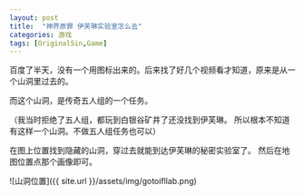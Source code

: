 ```yaml
---
layout: post
title:  "神界原罪 伊芙琳实验室怎么去"
categories: 游戏
tags: [OriginalSin,Game]
---
```



百度了半天，没有一个用图标出来的。后来找了好几个视频看才知道，原来是从一个山洞里过去的。

而这个山洞，是传奇五人组的一个任务。

（我当时拒绝了五人组，都玩到白银谷矿井了还没找到伊芙琳。
所以根本不知道有这样一个山洞。不做五人组任务也可以）

在图上位置找到隐藏的山洞，穿过去就能到达伊芙琳的秘密实验室了。
然后在地图位置点那个画像即可。

![山洞位置]({{ site.url }}/assets/img/gotoifllab.png)